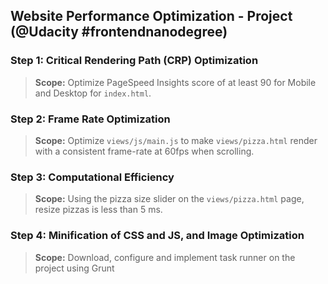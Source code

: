 ## Website Performance Optimization - Project (@Udacity #frontendnanodegree)

### Step 1: Critical Rendering Path (CRP) Optimization
> **Scope:** Optimize PageSpeed Insights score of at least 90 for Mobile and Desktop for `index.html`.


### Step 2: Frame Rate Optimization
> **Scope:** Optimize `views/js/main.js` to make `views/pizza.html` render with a consistent frame-rate at 60fps when scrolling.


### Step 3: Computational Efficiency
> **Scope:** Using the pizza size slider on the `views/pizza.html` page, resize pizzas is less than 5 ms. 

### Step 4: Minification of CSS and JS, and Image Optimization
> **Scope:** Download, configure and implement task runner on the project using Grunt

